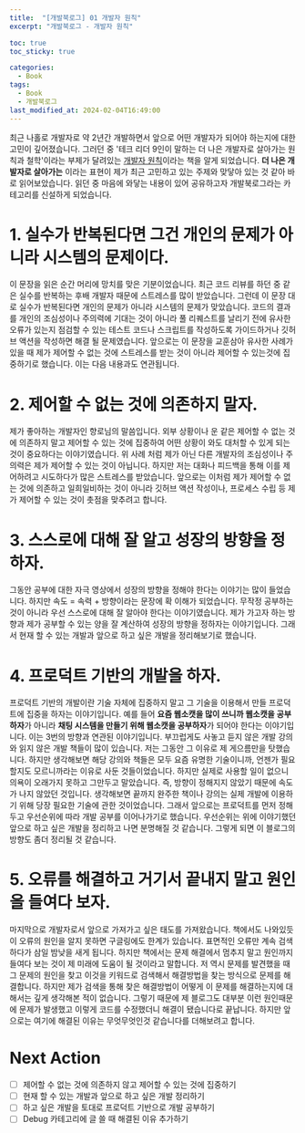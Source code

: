 ```yaml
---
title:  "[개발북로그] 01 개발자 원칙"
excerpt: "개발북로그 - 개발자 원칙"

toc: true
toc_sticky: true

categories:
  - Book
tags:
  - Book
  - 개발북로그
last_modified_at: 2024-02-04T16:49:00
---
```


최근 나홀로 개발자로 약 2년간 개발하면서 앞으로 어떤 개발자가 되어야 하는지에 대한 고민이 깊어졌습니다. 그러던 중 '테크 리더 9인이 말하는 더 나은 개발자로 살아가는 원칙과 철학'이라는 부제가 달려있는 [개발자 원칙](https://product.kyobobook.co.kr/detail/S000200381165)이라는 책을 알게 되었습니다. **더 나은 개발자로 살아가는** 이라는 표현이 제가 최근 고민하고 있는 주제와 맞닿아 있는 것 같아 바로 읽어보았습니다. 읽던 중 마음에 와닿는 내용이 있어 공유하고자 개발북로그라는 카테고리를 신설하게 되었습니다.

# 1. 실수가 반복된다면 그건 개인의 문제가 아니라 시스템의 문제이다.

이 문장을 읽은 순간 머리에 망치를 맞은 기분이었습니다. 최근 코드 리뷰를 하던 중 같은 실수를 반복하는 후배 개발자 때문에 스트레스를 많이 받았습니다. 그런데 이 문장 대로 실수가 반복된다면 개인의 문제가 아니라 시스템의 문제가 맞았습니다. 코드의 결과를 개인의 조심성이나 주의력에 기대는 것이 아니라 풀 리퀘스트를 날리기 전에 유사한 오류가 있는지 점검할 수 있는 테스트 코드나 스크립트를 작성하도록 가이드하거나 깃허브 액션을 작성하면 해결 될 문제였습니다. 앞으로는 이 문장을 교훈삼아 유사한 사례가 있을 때 제가 제어할 수 없는 것에 스트레스를 받는 것이 아니라 제어할 수 있는것에 집중하기로 했습니다. 이는 다음 내용과도 연관됩니다.

# 2. 제어할 수 없는 것에 의존하지 말자.

제가 좋아하는 개발자인 향로님의 말씀입니다. 외부 상황이나 운 같은 제어할 수 없는 것에 의존하지 말고 제어할 수 있는 것에 집중하여 어떤 상황이 와도 대처할 수 있게 되는 것이 중요하다는 이야기였습니다. 위 사례 처럼 제가 아닌 다른 개발자의 조심성이나 주의력은 제가 제어할 수 있는 것이 아닙니다. 하지만 저는 대화나 피드백을 통해 이를 제어하려고 시도하다가 많은 스트레스를 받았습니다. 앞으로는 이처럼 제가 제어할 수 없는 것에 의존하고 일희일비하는 것이 아니라 깃허브 액션 작성이나, 프로세스 수립 등 제가 제어할 수 있는 것이 촛점을 맞추려고 합니다.

# 3. 스스로에 대해 잘 알고 성장의 방향을 정하자.

그동안 공부에 대한 자극 영상에서 성장의 방향을 정해야 한다는 이야기는 많이 들었습니다. 하지만 속도 = 속력 + 방향이라는 문장에 확 이해가 되었습니다. 무작정 공부하는 것이 아니라 우선 스스로에 대해 잘 알아야 한다는 이야기였습니다. 제가 가고자 하는 방향과 제가 공부할 수 있는 양을 잘 계산하여 성장의 방향을 정하자는 이야기입니다. 그래서 현재 할 수 있는 개발과 앞으로 하고 싶은 개발을 정리해보기로 했습니다.

# 4. 프로덕트 기반의 개발을 하자.

프로덕트 기반의 개발이란 기술 자체에 집중하지 말고 그 기술을 이용해서 만들 프로덕트에 집중을 하자는 이야기입니다. 예를 들어 **요즘 웹소캣을 많이 쓰니까 웹소캣을 공부하자**가 아니라 **채팅 시스템을 만들기 위해 웹소캣을 공부하자**가 되어야 한다는 이야기입니다. 이는 3번의 방향과 연관된 이야기입니다. 부끄럽게도 사놓고 듣지 않은 개발 강의와 읽지 않은 개발 책들이 많이 있습니다. 저는 그동안 그 이유로 제 게으름만을 탓했습니다. 하지만 생각해보면 해당 강의와 책들은 모두 요즘 유명한 기술이니까, 언젠가 필요할지도 모르니까라는 이유로 사둔 것들이었습니다. 하지만 실제로 사용할 일이 없으니 의욕이 오래가지 못하고 그만두고 말았습니다. 즉, 방향이 정해지지 않았기 때문에 속도가 나지 않았던 것입니다. 생각해보면 끝까지 완주한 책이나 강의는 실제 개발에 이용하기 위해 당장 필요한 기술에 관한 것이었습니다. 그래서 앞으로는 프로덕트를 먼저 정해두고 우선순위에 따라 개발 공부를 이어나가기로 했습니다. 우선순위는 위에 이야기했던 앞으로 하고 싶은 개발을 정리하고 나면 분명해질 것 같습니다. 그렇게 되면 이 블로그의 방향도 좀더 정리될 것 같습니다.

# 5. 오류를 해결하고 거기서 끝내지 말고 원인을 들여다 보자.

마지막으로 개발자로서 앞으로 가져가고 싶은 태도를 가져왔습니다. 책에서도 나와있듯이 오류의 원인을 알지 못하면 구글링에도 한계가 있습니다. 표면적인 오류만 계속 검색하다가 삼일 밤낮을 새게 됩니다. 하지만 책에서는 문제 해결에서 멈추지 말고 원인까지 들여다 보는 것이 제 미래에 도움이 될 것이라고 말합니다. 저 역시 문제를 발견했을 때 그 문제의 원인을 찾고 이것을 키워드로 검색해서 해결방법을 찾는 방식으로 문제를 해결합니다. 하지만 제가 검색을 통해 찾은 해결방법이 어떻게 이 문제를 해결하는지에 대해서는 깊게 생각해본 적이 없습니다. 그렇기 때문에 제 블로그도 대부분 이런 원인때문에 문제가 발생했고 이렇게 코드를 수정했더니 해결이 됐습니다로 끝납니다. 하지만 앞으로는 여기에 해결된 이유는 무엇무엇인것 같습니다를 더해보려고 합니다.

# Next Action

- [ ] 제어할 수 없는 것에 의존하지 않고 제어할 수 있는 것에 집중하기
- [ ] 현재 할 수 있는 개발과 앞으로 하고 싶은 개발 정리하기
- [ ] 하고 싶은 개발을 토대로 프로덕트 기반으로 개발 공부하기
- [ ] Debug 카테고리에 글 쓸 때 해결된 이유 추가하기